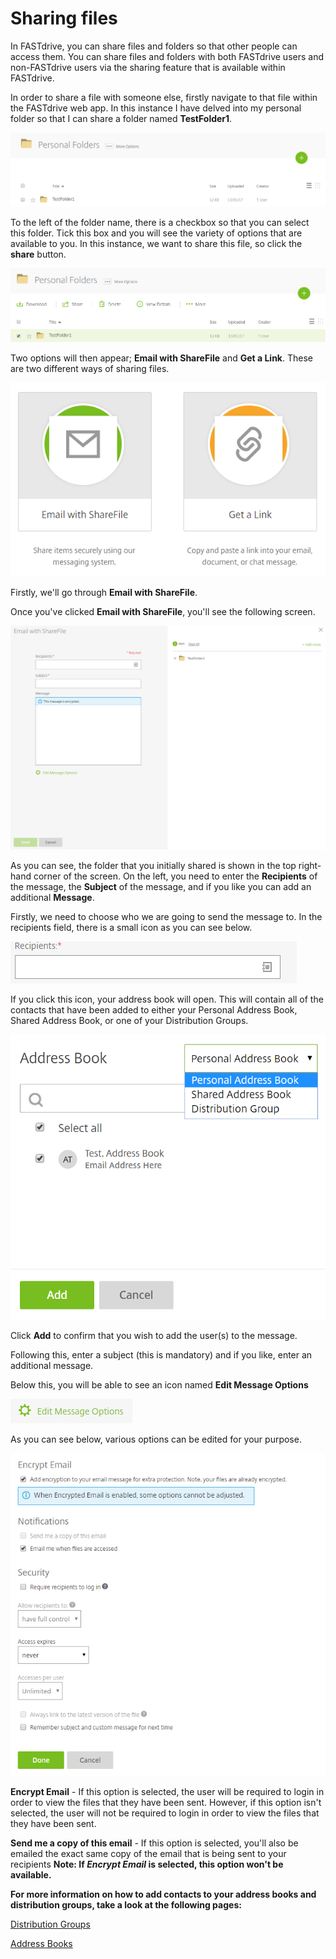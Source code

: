 # Sharing files

In FASTdrive, you can share files and folders so that other people can access them. You can share files and folders with both FASTdrive users and non-FASTdrive users via the sharing feature that is available within FASTdrive.

In order to share a file with someone else, firstly navigate to that file within the FASTdrive web app. In this instance I have delved into my personal folder so that I can share a folder named __TestFolder1__.

![Image213](files/Image213.png)

To the left of the folder name, there is a checkbox so that you can select this folder. Tick this box and you will see the variety of options that are available to you. In this instance, we want to share this file, so click the __share__ button.

![Image214](files/Image214.png)

Two options will then appear; __Email with ShareFile__ and __Get a Link__. These are two different ways of sharing files.

![Image215](files/Image215.png)

Firstly, we'll go through __Email with ShareFile__.

Once you've clicked __Email with ShareFile__, you'll see the following screen.

![Image216](files/Image216.png)

As you can see, the folder that you initially shared is shown in the top right-hand corner of the screen. On the left, you need to enter the __Recipients__ of the message, the __Subject__ of the message, and if you like you can add an additional __Message__.

Firstly, we need to choose who we are going to send the message to. In the recipients field, there is a small icon as you can see below.

![Image217](files/Image217.png)

If you click this icon, your address book will open. This will contain all of the contacts that have been added to either your Personal Address Book, Shared Address Book, or one of your Distribution Groups.

![Image218](files/Image218.png)

Click __Add__ to confirm that you wish to add the user(s) to the message.

Following this, enter a subject (this is mandatory) and if you like, enter an additional message.

Below this, you will be able to see an icon named __Edit Message Options__

![Image219](files/Image219.png)

As you can see below, various options can be edited for your purpose. 

![Image220](files/Image220.png)

__Encrypt Email__ - If this option is selected, the user will be required to login in order to view the files that they have been sent. However, if this option isn't selected, the user will not be required to login in order to view the files that they have been sent.

__Send me a copy of this email__ - If this option is selected, you'll also be emailed the exact same copy of the email that is being sent to your recipients __Note: If _Encrypt Email_ is selected, this option won't be available.__

__For more information on how to add contacts to your address books and distribution groups, take a look at the following pages:__

[Distribution Groups](https://docs.ukfast.co.uk/fastdrive/distributiongroups.html)

[Address Books](https://docs.ukfast.co.uk/fastdrive/addressbooks.html)
